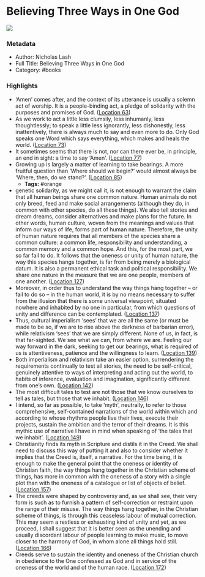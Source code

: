 # Believing Three Ways in One God

![](https://m.media-amazon.com/images/I/81Wvatc2I3L._SY160.jpg)

### Metadata

- Author: Nicholas Lash
- Full Title: Believing Three Ways in One God
- Category: #books

### Highlights

- ‘Amen’ comes after, and the context of its utterance is usually a solemn act of worship. It is a people-binding act, a pledge of solidarity with the purposes and promises of God. ([Location 63](https://readwise.io/to_kindle?action=open&asin=B01D4TAYT0&location=63))
- As we work to act a little less clumsily, less inhumanly, less thoughtlessly; to speak a little less ignorantly, less dishonestly, less inattentively, there is always much to say and even more to do. Only God speaks one Word which says everything, which makes and heals the world. ([Location 73](https://readwise.io/to_kindle?action=open&asin=B01D4TAYT0&location=73))
- It sometimes seems that there is not, nor can there ever be, in principle, an end in sight: a time to say ‘Amen’. ([Location 77](https://readwise.io/to_kindle?action=open&asin=B01D4TAYT0&location=77))
- Growing up is largely a matter of learning to take bearings. A more fruitful question than ‘Where should we begin?’ would almost always be ‘Where, then, do we stand?’. ([Location 85](https://readwise.io/to_kindle?action=open&asin=B01D4TAYT0&location=85))
    - **Tags:** #orange
- genetic solidarity, as we might call it, is not enough to warrant the claim that all human beings share one common nature. Human animals do not only breed, feed and make social arrangements (although they do, in common with other species, do all these things). We also tell stories and dream dreams, consider alternatives and make plans for the future. In other words, human culture, woven from the meanings and values that inform our ways of life, forms part of human nature. Therefore, the unity of human nature requires that all members of the species share a common culture: a common life, responsibility and understanding, a common memory and a common hope. And this, for the most part, we so far fail to do. It follows that the oneness or unity of human nature, the way this species hangs together, is far from being merely a biological datum. It is also a permanent ethical task and political responsibility. We share one nature in the measure that we are one people, members of one another. ([Location 127](https://readwise.io/to_kindle?action=open&asin=B01D4TAYT0&location=127))
- Moreover, in order thus to understand the way things hang together – or fail to do so – in the human world, it is by no means necessary to suffer from the illusion that there is some universal viewpoint, situated nowhere and inhabited by no one in particular, from which questions of unity and difference can be contemplated. ([Location 137](https://readwise.io/to_kindle?action=open&asin=B01D4TAYT0&location=137))
- Thus, cultural imperialism ‘sees’ that we are all the same (or must be made to be so, if we are to rise above the darkness of barbarian error), while relativism ‘sees’ that we are simply different. None of us, in fact, is that far-sighted. We see what we can, from where we are. Feeling our way forward in the dark, seeking to get our bearings, what is required of us is attentiveness, patience and the willingness to learn. ([Location 139](https://readwise.io/to_kindle?action=open&asin=B01D4TAYT0&location=139))
- Both imperialism and relativism take an easier option, surrendering the requirements continually to test all stories, the need to be self-critical, genuinely attentive to ways of interpreting and acting out the world, to habits of inference, evaluation and imagination, significantly different from one’s own. ([Location 142](https://readwise.io/to_kindle?action=open&asin=B01D4TAYT0&location=142))
- The most difficult tales to test are not those that we know ourselves to tell as tales, but those that we inhabit. ([Location 146](https://readwise.io/to_kindle?action=open&asin=B01D4TAYT0&location=146))
- I intend, so far as possible, to take ‘myth’, neutrally, to refer to those comprehensive, self-contained narrations of the world within which and according to whose rhythms people live their lives, execute their projects, sustain the ambition and the terror of their dreams. It is this mythic use of narrative I have in mind when speaking of ‘the tales that we inhabit’. ([Location 149](https://readwise.io/to_kindle?action=open&asin=B01D4TAYT0&location=149))
- Christianity finds its myth in Scripture and distils it in the Creed. We shall need to discuss this way of putting it and also to consider whether it implies that the Creed is, itself, a narrative. For the time being, it is enough to make the general point that the oneness or identity of Christian faith, the way things hang together in the Christian scheme of things, has more in common with the oneness of a story with a single plot than with the oneness of a catalogue or list of objects of belief. ([Location 157](https://readwise.io/to_kindle?action=open&asin=B01D4TAYT0&location=157))
- The creeds were shaped by controversy and, as we shall see, their very form is such as to furnish a pattern of self-correction or restraint upon the range of their misuse. The way things hang together, in the Christian scheme of things, is through this ceaseless labour of mutual correction. This may seem a restless or exhausting kind of unity and yet, as we proceed, I shall suggest that it is better seen as the unending and usually discordant labour of people learning to make music, to move closer to the harmony of God, in whom alone all things hold still. ([Location 166](https://readwise.io/to_kindle?action=open&asin=B01D4TAYT0&location=166))
- Creeds serve to sustain the identity and oneness of the Christian church in obedience to the One confessed as God and in service of the oneness of the world and of the human race. ([Location 172](https://readwise.io/to_kindle?action=open&asin=B01D4TAYT0&location=172))
